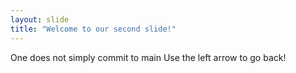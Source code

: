 ```yaml
---
layout: slide
title: "Welcome to our second slide!"
---
```

One does not simply commit to main
Use the left arrow to go back!
